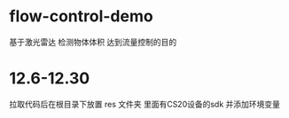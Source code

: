 # flow-control-demo
基于激光雷达 检测物体体积  达到流量控制的目的


# 12.6-12.30
拉取代码后在根目录下放置 res 文件夹  里面有CS20设备的sdk   并添加环境变量
